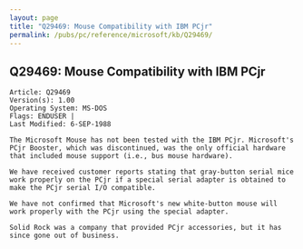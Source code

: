 ```yaml
---
layout: page
title: "Q29469: Mouse Compatibility with IBM PCjr"
permalink: /pubs/pc/reference/microsoft/kb/Q29469/
---
```


## Q29469: Mouse Compatibility with IBM PCjr

	Article: Q29469
	Version(s): 1.00
	Operating System: MS-DOS
	Flags: ENDUSER |
	Last Modified: 6-SEP-1988
	
	The Microsoft Mouse has not been tested with the IBM PCjr. Microsoft's
	PCjr Booster, which was discontinued, was the only official hardware
	that included mouse support (i.e., bus mouse hardware).
	
	We have received customer reports stating that gray-button serial mice
	work properly on the PCjr if a special serial adapter is obtained to
	make the PCjr serial I/O compatible.
	
	We have not confirmed that Microsoft's new white-button mouse will
	work properly with the PCjr using the special adapter.
	
	Solid Rock was a company that provided PCjr accessories, but it has
	since gone out of business.
